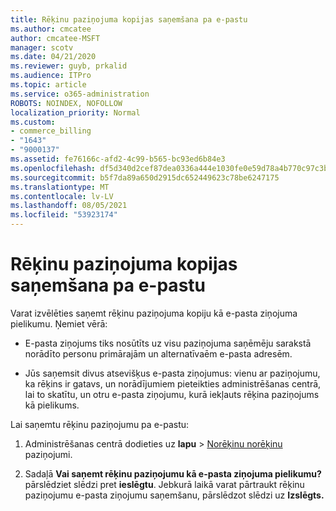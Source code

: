 ```yaml
---
title: Rēķinu paziņojuma kopijas saņemšana pa e-pastu
ms.author: cmcatee
author: cmcatee-MSFT
manager: scotv
ms.date: 04/21/2020
ms.reviewer: guyb, prkalid
ms.audience: ITPro
ms.topic: article
ms.service: o365-administration
ROBOTS: NOINDEX, NOFOLLOW
localization_priority: Normal
ms.custom:
- commerce_billing
- "1643"
- "9000137"
ms.assetid: fe76166c-afd2-4c99-b565-bc93ed6b84e3
ms.openlocfilehash: df5d340d2cef87dea0336a444e1030fe0e59d78a4b770c97c3bce2cdd0802848
ms.sourcegitcommit: b5f7da89a650d2915dc652449623c78be6247175
ms.translationtype: MT
ms.contentlocale: lv-LV
ms.lasthandoff: 08/05/2021
ms.locfileid: "53923174"
---
```

# <a name="receive-copy-of-your-billing-statement-in-email"></a>Rēķinu paziņojuma kopijas saņemšana pa e-pastu

Varat izvēlēties saņemt rēķinu paziņojuma kopiju kā e-pasta ziņojuma pielikumu. Ņemiet vērā:
  
- E-pasta ziņojums tiks nosūtīts uz visu paziņojuma saņēmēju sarakstā norādīto personu primārajām un alternatīvaēm e-pasta adresēm.

- Jūs saņemsit divus atsevišķus e-pasta ziņojumus: vienu ar paziņojumu, ka rēķins ir gatavs, un norādījumiem pieteikties administrēšanas centrā, lai to skatītu, un otru e-pasta ziņojumu, kurā iekļauts rēķina paziņojums kā pielikums.

Lai saņemtu rēķinu paziņojumu pa e-pastu:
  
1. Administrēšanas centrā dodieties uz **lapu** \> [Norēķinu norēķinu](https://go.microsoft.com/fwlink/p/?linkid=853212) paziņojumi.

2. Sadaļā **Vai saņemt rēķinu paziņojumu kā e-pasta ziņojuma pielikumu?** pārslēdziet slēdzi pret **ieslēgtu**. Jebkurā laikā varat pārtraukt rēķinu paziņojumu e-pasta ziņojumu saņemšanu, pārslēdzot slēdzi uz **Izslēgts.**